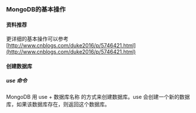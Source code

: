 ### MongoDB的基本操作

#### 资料推荐
更详细的基本操作可以参考 [http://www.cnblogs.com/duke2016/p/5746421.html](http://www.cnblogs.com/duke2016/p/5746421.html)

#### 创建数据库
##### use 命令

MongoDB 用 use + 数据库名称 的方式来创建数据库。use 会创建一个新的数据库，如果该数据库存在，则返回这个数据库。
